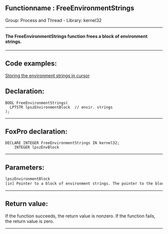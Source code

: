 <link rel="stylesheet" type="text/css" href="../../css/win32api.css">  
<link rel="stylesheet" href="https://cdnjs.cloudflare.com/ajax/libs/font-awesome/4.7.0/css/font-awesome.min.css">

## Functionname : FreeEnvironmentStrings
Group: Process and Thread - Library: kernel32    
***  


#### The FreeEnvironmentStrings function frees a block of environment strings.
***  


## Code examples:
[Storing the environment strings in cursor](../../samples/sample_089.md)  

## Declaration:
```foxpro  
BOOL FreeEnvironmentStrings(
  LPTSTR lpszEnvironmentBlock  // envir. strings
);  
```  
***  


## FoxPro declaration:
```foxpro  
DECLARE INTEGER FreeEnvironmentStrings IN kernel32;
	INTEGER lpszEnvBlock  
```  
***  


## Parameters:
```txt  
lpszEnvironmentBlock
[in] Pointer to a block of environment strings. The pointer to the block must be obtained by calling the GetEnvironmentStrings function.  
```  
***  


## Return value:
If the function succeeds, the return value is nonzero. If the function fails, the return value is zero.  
***  

